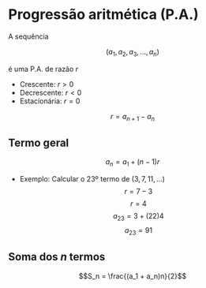 # Progressão aritmética (P.A.)

A sequência

$$(a_1, a_2, a_3, \dots, a_n)$$

é uma P.A. de razão $r$

- Crescente: $r > 0$
- Decrescente: $r < 0$
- Estacionária: $r = 0$
  
$$r = a_{n+1} - a_n$$

## Termo geral

$$a_n = a_1 + (n-1)r$$

- Exemplo: Calcular o 23º termo de $(3,7,11,\dots)$
$$r = 7-3$$
$$r=4$$
$$a_{23} = 3 + (22)4$$
$$a_{23} = 91$$

## Soma dos $n$ termos

$$S_n = \frac{(a_1 + a_n)n}{2}$$